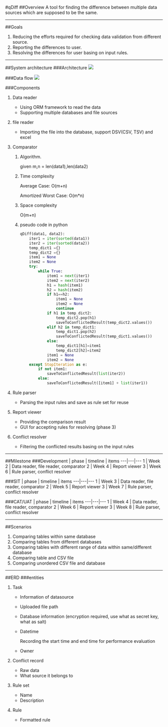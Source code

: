 #qDiff
##Overview
A tool for finding the difference between multiple data sources which are supposed to be the same.

---
##Goals
1. Reducing the efforts required for checking data validation from different source.
1. Reporting the differences to user.
1. Resolving the differences for user basing on input rules.

---
##System architecture
###Architecture
<img src="https://drive.google.com/open?id=1GzHV_wweiGHNRarZlgLIKfL8TgOqlY5i">

###Data flow
<img src="https://drive.google.com/open?id=1rTqiyL6w3TEEVXfZsxA1inN8pERg8vrF">


###Components
1. Data reader
    * Using ORM framework to read the data
    * Supporting multiple databases and file sources
1. file reader
    * Importing the file into the database, support  DSV(CSV, TSV) and excel
1. Comparator
    
    1. Algorithm.

        given m,n = len(data1),len(data2)
    
    1. Time complexity
    
        Average Case: O(m+n)

        Amortized Worst Case: O(m*n)

    1. Space complexity

        O(m+n)

    1. pseudo code in python

        ```python
        qDiff(data1, data2):
            iter1 = iter(sorted(data1))
            iter2 = iter(sorted(data2))
            temp_dict1 ={}
            temp_dict2 ={}
            item1 = None
            item2 = None
            try:
                while True:
                    item1 = next(iter1)
                    item2 = next(iter2)
                    h1 = hash(item1)
                    h2 = hash(item2)
                    if h1==h2:
                        item1 = None
                        item2 = None
                        continue
                    if h1 in temp_dict2:
                        temp_dict2.pop(h1)
                        saveToConflictedResult(temp_dict2.values())
                    elif h2 in temp_dict1:
                        temp_dict1.pop(h2) 
                        saveToConflictedResult(temp_dict1.values())
                    else:
                        temp_dict1[h1]=item1
                        temp_dict2[h2]=item2
                    item1 = None
                    item2 = None
            except StopIteration as e:
                if not item1:
                    saveToConflictedResult(list(iter2))
                else:
                    saveToConflictedResult([item1] + list(iter1))
        ```


1. Rule parser
    * Parsing the input rules and save as rule set for reuse

1. Report viewer
    * Providing the comparison result    
    * GUI for accepting rules for resolving (phase 3)

1. Conflict resolver
    * Filtering the conflicted results basing on the input rules

---

##Milestone
###Development
| phase | timeline | items
---|---|---
1 | Week 2 | Data reader, file reader, comparator
2 | Week 4 | Report viewer
3 | Week 6 | Rule parser, conflict resolver

###SIT
| phase | timeline | items
---|---|---
1 | Week 3 | Data reader, file reader, comparator
2 | Week 5 | Report viewer
3 | Week 7 | Rule parser, conflict resolver

###CAT/UAT
| phase | timeline | items
---|---|---
1 | Week 4 | Data reader, file reader, comparator
2 | Week 6 | Report viewer
3 | Week 8 | Rule parser, conflict resolver

---
##Scenarios
1. Comparing tables within same database
1. Comparing tables from different databases
1. Comparing tables with different range of data within same/different database
1. Comparing table and CSV file
1. Comparing unordered CSV file and database 
---

##ERD
###entities	
1. Task

    * Information of datasource
    * Uploaded file path
    * Database information (encryption required, use what as secret key, what as salt) 
    * Datetime

        Recording the start time and end time for performance evaluation
    * Owner 

1. Conflict record
    * Raw data
    * What source it belongs to
1. Rule set
    * Name 
    * Description
1. Rule
    * Formatted rule